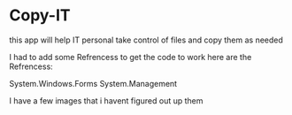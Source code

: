 Copy-IT
=======

this app will help IT personal take control of files and copy them as needed


I had to add some Refrencess to get the code to work here are the Refrencess:

System.Windows.Forms
System.Management

I have a few images that i havent figured out up them

